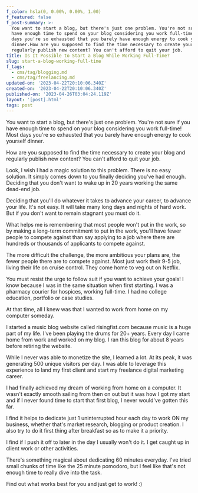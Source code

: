 ```yaml
---
f_color: hsla(0, 0.00%, 0.00%, 1.00)
f_featured: false
f_post-summary: >-
  You want to start a blog, but there's just one problem. You're not sure if you
  have enough time to spend on your blog considering you work full-time! Most
  days you're so exhausted that you barely have enough energy to cook yourself
  dinner.How are you supposed to find the time necessary to create your blog and
  regularly publish new content? You can't afford to quit your job.
title: Is It Possible to Start a Blog While Working Full-Time?
slug: start-a-blog-working-full-time
f_tags:
  - cms/tag/blogging.md
  - cms/tag/freelancing.md
updated-on: '2023-04-22T20:10:06.340Z'
created-on: '2023-04-22T20:10:06.340Z'
published-on: '2023-04-26T03:04:24.119Z'
layout: '[post].html'
tags: post
---
```


You want to start a blog, but there's just one problem. You're not sure if you have enough time to spend on your blog considering you work full-time! Most days you're so exhausted that you barely have enough energy to cook yourself dinner.

How are you supposed to find the time necessary to create your blog and regularly publish new content? You can't afford to quit your job.

Look, I wish I had a magic solution to this problem. There is no easy solution. It simply comes down to you finally deciding you've had enough. Deciding that you don't want to wake up in 20 years working the same dead-end job.

Deciding that you'll do whatever it takes to advance your career, to advance your life. It's not easy. It will take many long days and nights of hard work. But if you don't want to remain stagnant you must do it.

What helps me is remembering that most people won't put in the work, so by making a long-term commitment to put in the work, you'll have fewer people to compete against than say applying to a job where there are hundreds or thousands of applicants to compete against.

The more difficult the challenge, the more ambitious your plans are, the fewer people there are to compete against. Most just work their 9-5 job, living their life on cruise control. They come home to veg out on Netflix.

You must resist the urge to follow suit if you want to achieve your goals! I know because I was in the same situation when first starting. I was a pharmacy courier for hospices, working full-time. I had no college education, portfolio or case studies.

At that time, all I knew was that I wanted to work from home on my computer someday.

I started a music blog website called risingfist.com because music is a huge part of my life. I've been playing the drums for 20+ years. Every day I came home from work and worked on my blog. I ran this blog for about 8 years before retiring the website.

While I never was able to monetize the site, I learned a lot. At its peak, it was generating 500 unique visitors per day. I was able to leverage this experience to land my first client and start my freelance digital marketing career.

I had finally achieved my dream of working from home on a computer. It wasn't exactly smooth sailing from then on out but it was how I got my start and if I never found time to start that first blog, I never would've gotten this far.

I find it helps to dedicate just 1 uninterrupted hour each day to work ON my business, whether that's market research, blogging or product creation. I also try to do it first thing after breakfast so as to make it a priority.

I find if I push it off to later in the day I usually won't do it. I get caught up in client work or other activities.

There's something magical about dedicating 60 minutes everyday. I've tried small chunks of time like the 25 minute pomodoro, but I feel like that's not enough time to really dive into the task.

Find out what works best for you and just get to work! :)

‍
